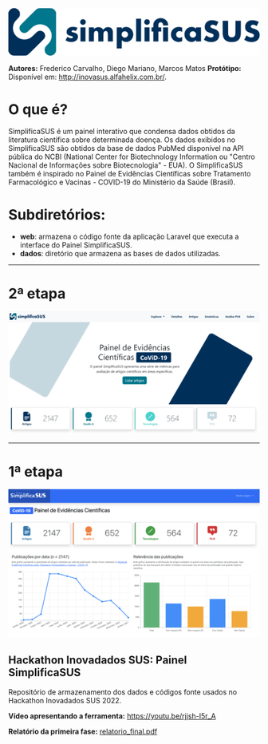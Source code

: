 <img src="./dados/img/logo_h_color_1.svg">

**Autores:** Frederico Carvalho, Diego Mariano, Marcos Matos
**Protótipo:** Disponível em: <a href="http://inovasus.alfahelix.com.br/">http://inovasus.alfahelix.com.br/</a>.

# O que é?
SimplificaSUS é um painel interativo que condensa dados obtidos da literatura científica sobre determinada doença. Os dados exibidos no SimplificaSUS são obtidos da base de dados PubMed disponível na API pública do NCBI (National Center for Biotechnology Information ou "Centro Nacional de Informações sobre Biotecnologia" - EUA). O SimplificaSUS também é inspirado no Painel de Evidências Científicas sobre Tratamento Farmacológico e Vacinas - COVID-19 do Ministério da Saúde (Brasil).


# Subdiretórios:
- **web**: armazena o código fonte da aplicação Laravel que executa a interface do Painel SimplificaSUS.
- **dados**: diretório que armazena as bases de dados utilizadas.
<hr>

# 2ª etapa 

<img src="./dados/img/interface_etapa_2.png">
<hr>

# 1ª etapa 

<img src="./dados/img/interface_etapa_1.png">

## Hackathon Inovadados SUS: Painel SimplificaSUS
Repositório de armazenamento dos dados e códigos fonte usados no Hackathon Inovadados SUS 2022.


**Vídeo apresentando a ferramenta:** <a href="https://youtu.be/rjjsh-I5r_A">https://youtu.be/rjjsh-I5r_A</a>

**Relatório da primeira fase:** <a href="./dados/primeira_fase/relatorio_final.pdf">relatorio_final.pdf</a>
